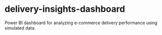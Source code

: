 # delivery-insights-dashboard
Power BI dashboard for analyzing e-commerce delivery performance using simulated data.
